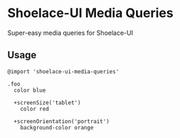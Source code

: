 # Shoelace-UI Media Queries

Super-easy media queries for Shoelace-UI

## Usage

```stylus
@import 'shoelace-ui-media-queries'

.foo
  color blue

  +screenSize('tablet')
    color red

  +screenOrientation('portrait')
    background-color orange
```
